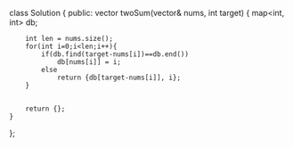class Solution {
public:
    vector<int> twoSum(vector<int>& nums, int target) {
        map<int, int> db;

        int len = nums.size();
        for(int i=0;i<len;i++){
            if(db.find(target-nums[i])==db.end())
                db[nums[i]] = i;
            else
                return {db[target-nums[i]], i};
        }


        return {};
    }
};
